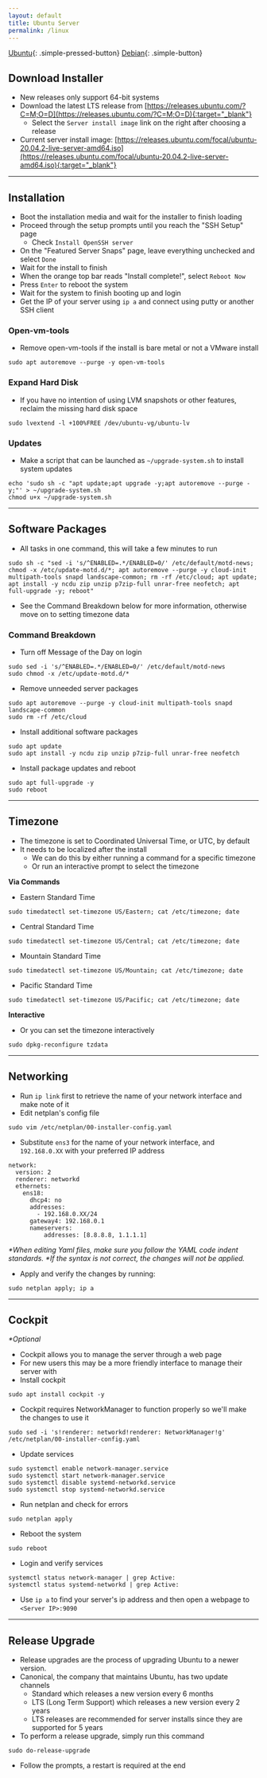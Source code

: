 ```yaml
---
layout: default
title: Ubuntu Server
permalink: /linux
---
```


[Ubuntu]({{site.url}}/linux){: .simple-pressed-button}
[Debian]({{site.url}}/debian){: .simple-button}

## Download Installer
- New releases only support 64-bit systems
- Download the latest LTS release from [https://releases.ubuntu.com/?C=M;O=D](https://releases.ubuntu.com/?C=M;O=D){:target="_blank"}
  - Select the `Server install image` link on the right after choosing a release
- Current server install image: [https://releases.ubuntu.com/focal/ubuntu-20.04.2-live-server-amd64.iso](https://releases.ubuntu.com/focal/ubuntu-20.04.2-live-server-amd64.iso){:target="_blank"}

----

## Installation
- Boot the installation media and wait for the installer to finish loading
- Proceed through the setup prompts until you reach the "SSH Setup" page
  - Check `Install OpenSSH server`
- On the "Featured Server Snaps" page, leave everything unchecked and select `Done`
- Wait for the install to finish
- When the orange top bar reads "Install complete!", select `Reboot Now`
- Press `Enter` to reboot the system
- Wait for the system to finish booting up and login
- Get the IP of your server using `ip a` and connect using putty or another SSH client

### Open-vm-tools
- Remove open-vm-tools if the install is bare metal or not a VMware install
```
sudo apt autoremove --purge -y open-vm-tools
```

### Expand Hard Disk
- If you have no intention of using LVM snapshots or other features, reclaim the missing hard disk space
```
sudo lvextend -l +100%FREE /dev/ubuntu-vg/ubuntu-lv
```

### Updates
- Make a script that can be launched as `~/upgrade-system.sh` to install system updates
```
echo 'sudo sh -c "apt update;apt upgrade -y;apt autoremove --purge -y;"' > ~/upgrade-system.sh
chmod u+x ~/upgrade-system.sh
```

----

## Software Packages
- All tasks in one command, this will take a few minutes to run
```
sudo sh -c "sed -i 's/^ENABLED=.*/ENABLED=0/' /etc/default/motd-news; chmod -x /etc/update-motd.d/*; apt autoremove --purge -y cloud-init multipath-tools snapd landscape-common; rm -rf /etc/cloud; apt update; apt install -y ncdu zip unzip p7zip-full unrar-free neofetch; apt full-upgrade -y; reboot"
```
- See the Command Breakdown below for more information, otherwise move on to setting timezone data

### Command Breakdown
- Turn off Message of the Day on login
```
sudo sed -i 's/^ENABLED=.*/ENABLED=0/' /etc/default/motd-news
sudo chmod -x /etc/update-motd.d/*
```
- Remove unneeded server packages
```
sudo apt autoremove --purge -y cloud-init multipath-tools snapd landscape-common
sudo rm -rf /etc/cloud
```
- Install additional software packages
```
sudo apt update
sudo apt install -y ncdu zip unzip p7zip-full unrar-free neofetch
```
- Install package updates and reboot
```
sudo apt full-upgrade -y
sudo reboot
```

----

## Timezone
- The timezone is set to Coordinated Universal Time, or UTC, by default
- It needs to be localized after the install
  - We can do this by either running a command for a specific timezone
  - Or run an interactive prompt to select the timezone

**Via Commands**

- Eastern Standard Time
```
sudo timedatectl set-timezone US/Eastern; cat /etc/timezone; date
```
- Central Standard Time
```
sudo timedatectl set-timezone US/Central; cat /etc/timezone; date
```
- Mountain Standard Time
```
sudo timedatectl set-timezone US/Mountain; cat /etc/timezone; date
```
- Pacific Standard Time
```
sudo timedatectl set-timezone US/Pacific; cat /etc/timezone; date
```

**Interactive**

- Or you can set the timezone interactively
```
sudo dpkg-reconfigure tzdata
```

----

## Networking
- Run `ip link` first to retrieve the name of your network interface and make note of it
- Edit netplan's config file
```
sudo vim /etc/netplan/00-installer-config.yaml
```
- Substitute `ens3` for the name of your network interface, and `192.168.0.XX` with your preferred IP address
```
network:
  version: 2
  renderer: networkd
  ethernets:
    ens18:
      dhcp4: no
      addresses:
        - 192.168.0.XX/24
      gateway4: 192.168.0.1
      nameservers:
          addresses: [8.8.8.8, 1.1.1.1]
```
_*When editing Yaml files, make sure you follow the YAML code indent standards._
_*If the syntax is not correct, the changes will not be applied._
- Apply and verify the changes by running:
```
sudo netplan apply; ip a
```

----

## Cockpit
_*Optional_

- Cockpit allows you to manage the server through a web page
- For new users this may be a more friendly interface to manage their server with
- Install cockpit
```
sudo apt install cockpit -y
```
- Cockpit requires NetworkManager to function properly so we'll make the changes to use it
```nowrap
sudo sed -i 's!renderer: networkd!renderer: NetworkManager!g' /etc/netplan/00-installer-config.yaml
```

- Update services
```
sudo systemctl enable network-manager.service
sudo systemctl start network-manager.service
sudo systemctl disable systemd-networkd.service
sudo systemctl stop systemd-networkd.service
```
- Run netplan and check for errors
```
sudo netplan apply
```
- Reboot the system
```
sudo reboot
```
- Login and verify services
```
systemctl status network-manager | grep Active:
systemctl status systemd-networkd | grep Active:
```
- Use `ip a` to find your server's ip address and then open a webpage to `<Server IP>:9090`

----

## Release Upgrade
- Release upgrades are the process of upgrading Ubuntu to a newer version.
- Canonical, the company that maintains Ubuntu, has two update channels
  - Standard which releases a new version every 6 months
  - LTS (Long Term Support) which releases a new version every 2 years
  - LTS releases are recommended for server installs since they are supported for 5 years
- To perform a release upgrade, simply run this command
```
sudo do-release-upgrade
```
- Follow the prompts, a restart is required at the end
